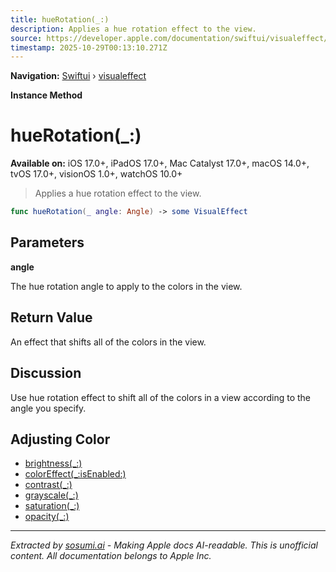 ```yaml
---
title: hueRotation(_:)
description: Applies a hue rotation effect to the view.
source: https://developer.apple.com/documentation/swiftui/visualeffect/huerotation(_:)
timestamp: 2025-10-29T00:13:10.271Z
---
```


**Navigation:** [Swiftui](/documentation/swiftui) › [visualeffect](/documentation/swiftui/visualeffect)

**Instance Method**

# hueRotation(_:)

**Available on:** iOS 17.0+, iPadOS 17.0+, Mac Catalyst 17.0+, macOS 14.0+, tvOS 17.0+, visionOS 1.0+, watchOS 10.0+

> Applies a hue rotation effect to the view.

```swift
func hueRotation(_ angle: Angle) -> some VisualEffect
```

## Parameters

**angle**

The hue rotation angle to apply to the colors in the view.



## Return Value

An effect that shifts all of the colors in the view.

## Discussion

Use hue rotation effect to shift all of the colors in a view according to the angle you specify.

## Adjusting Color

- [brightness(_:)](/documentation/swiftui/visualeffect/brightness(_:))
- [colorEffect(_:isEnabled:)](/documentation/swiftui/visualeffect/coloreffect(_:isenabled:))
- [contrast(_:)](/documentation/swiftui/visualeffect/contrast(_:))
- [grayscale(_:)](/documentation/swiftui/visualeffect/grayscale(_:))
- [saturation(_:)](/documentation/swiftui/visualeffect/saturation(_:))
- [opacity(_:)](/documentation/swiftui/visualeffect/opacity(_:))

---

*Extracted by [sosumi.ai](https://sosumi.ai) - Making Apple docs AI-readable.*
*This is unofficial content. All documentation belongs to Apple Inc.*
